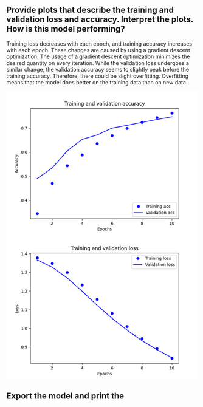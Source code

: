 ## Provide plots that describe the training and validation loss and accuracy. Interpret the plots. How is this model performing?

Training loss decreases with each epoch, and training accuracy increases with each epoch.
These changes are caused by using a gradient descent optimization. The usage of a gradient descent optimization minimizes the desired quantity on every iteration. While the validation loss undergoes a similar change, the validation accuracy seems to slightly peak before the training accuracy. Therefore, there could be slight overfitting.
Overfitting means that the model does better on the training data than on new data.

![img_14.png](img_14.png)
![img_15.png](img_15.png)

## Export the model and print the 
